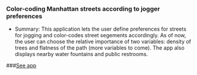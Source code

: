 ### Color-coding Manhattan streets according to jogger preferences

+ Summary: 
This application lets the user define preferences for streets for jogging and color-codes street segements accordingly. As of now, the user can choose the relative importance of two variables: density of trees and flatness of the path (more variables to come). The app also displays nearby water fountains and public restrooms.

###[See app](http://54.187.176.193/ubuntu/jogger-map/app/)
